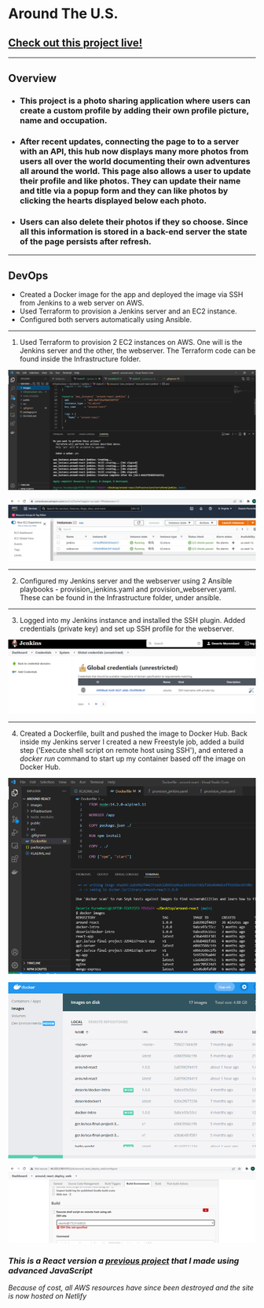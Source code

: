 # Around The U.S.

## [Check out this project live!](https://deserie-around-react.netlify.app/)

---

## Overview

- ### This project is a photo sharing application where users can create a custom profile by adding their own profile picture, name and occupation.

- ### After recent updates, connecting the page to to a server with an API, this hub now displays many more photos from users all over the world documenting their own adventures all around the world. This page also allows a user to update their profile and like photos. They can update their name and title via a popup form and they can like photos by clicking the hearts displayed below each photo.

- ### Users can also delete their photos if they so choose. Since all this information is stored in a back-end server the state of the page persists after refresh.

---

## DevOps

- Created a Docker image for the app and deployed the image via SSH from Jenkins to a web server on AWS.
- Used Terraform to provision a Jenkins server and an EC2 instance.
- Configured both servers automatically using Ansible.

---

1. Used Terraform to provision 2 EC2 instances on AWS. One will is the Jenkins server and the other, the webserver. The Terraform code can be found inside the Infrastructure folder.

![](/images/tf-1.png)

![](/images/ec2-1.png)

---

2. Configured my Jenkins server and the webserver using 2 Ansible playbooks - provision_jenkins.yaml and provision_webserver.yaml. These can be found in the Infrastructure folder, under ansible.

---

3. Logged into my Jenkins instance and installed the SSH plugin. Added credentials (private key) and set up SSH profile for the webserver.

![](/images/jenkins-1.png)

---

4. Created a Dockerfile, built and pushed the image to Docker Hub. Back inside my Jenkins server I created a new Freestyle job, added a build step ('Execute shell script on remote host using SSH'), and entered a _docker run_ command to start up my container based off the image on Docker Hub.

![](/images/docker-1.png)

![](/images/docker-2.png)

![](/images/jenkins-2.png)

### _This is a React version a [previous project](https://github.com/deserie-dev/web_project_4) that I made using advanced JavaScript_

_Because of cost, all AWS resources have since been destroyed and the site is now hosted on Netlify_

